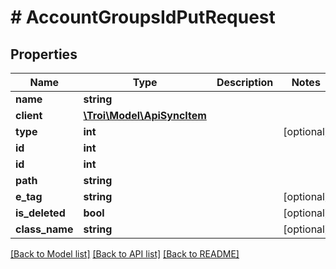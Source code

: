 # # AccountGroupsIdPutRequest

## Properties

Name | Type | Description | Notes
------------ | ------------- | ------------- | -------------
**name** | **string** |  |
**client** | [**\Troi\Model\ApiSyncItem**](ApiSyncItem.md) |  |
**type** | **int** |  | [optional]
**id** | **int** |  |
**id** | **int** |  |
**path** | **string** |  |
**e_tag** | **string** |  | [optional]
**is_deleted** | **bool** |  | [optional]
**class_name** | **string** |  | [optional]

[[Back to Model list]](../../README.md#models) [[Back to API list]](../../README.md#endpoints) [[Back to README]](../../README.md)
